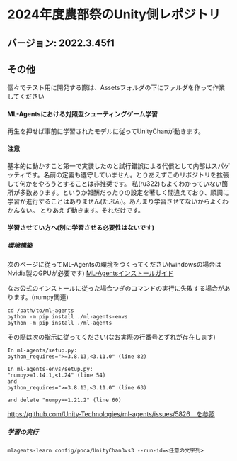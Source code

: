 # 2024年度農部祭のUnity側レポジトリ

## バージョン: 2022.3.45f1

## その他
個々でテスト用に開発する際は、Assetsフォルダの下にファルダを作って作業してください


#### ML-Agentsにおける対照型シューティングゲーム学習

再生を押せば事前に学習されたモデルに従ってUnityChanが動きます。

#### 注意
基本的に動かすこと第一で実装したのと試行錯誤による代償として内部はスパゲッティです。名前の定義も遵守していません。とりあえずこのリポジトリを拡張して何かをやろうとすることは非推奨です。
私(ru322)もよくわかっていない箇所が多数あります。というか報酬だったりの設定を著しく間違えており、順調に学習が進行することはありません(たぶん)。あんまり学習させてないからよくわかんない。
とりあえず動きます。それだけです。

#### 学習させてい方へ(別に学習させる必要性はないです)
##### 環境構築

次のページに従ってML-Agentsの環境をつくってください(windowsの場合はNvidia製のGPUが必要です)
[ML-Agentsインストールガイド](https://unity-technologies.github.io/ml-agents/Installation/)

なお公式のインストールに従った場合つぎのコマンドの実行に失敗する場合があります。(numpy関連)
```
cd /path/to/ml-agents
python -m pip install ./ml-agents-envs
python -m pip install ./ml-agents
```
その際は次の指示に従ってください(なお実際の行番号とずれが存在します)
```
In ml-agents/setup.py:
python_requires=">=3.8.13,<3.11.0" (line 82)

In ml-agents-envs/setup.py:
"numpy>=1.14.1,<1.24" (line 54)
and
python_requires=">=3.8.13,<3.11.0" (line 63)

and delete "numpy==1.21.2" (line 60)
```
https://github.com/Unity-Technologies/ml-agents/issues/5826　を参照


##### 学習の実行
```
mlagents-learn config/poca/UnityChan3vs3 --run-id=<任意の文字列>
```